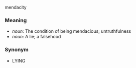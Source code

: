 mendacity
### Meaning
+ _noun_: The condition of being mendacious; untruthfulness
+ _noun_: A lie; a falsehood

### Synonym

+ LYING


